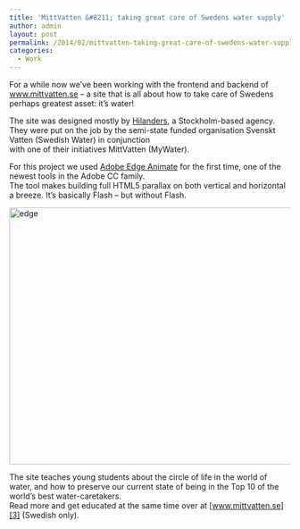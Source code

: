 ```yaml
---
title: 'MittVatten &#8211; taking great care of Swedens water supply'
author: admin
layout: post
permalink: /2014/02/mittvatten-taking-great-care-of-swedens-water-supply/
categories:
  - Work
---
```

For a while now we&#8217;ve been working with the frontend and backend of www.mittvatten.se &#8211; a site that is all about how to take care of Swedens perhaps greatest asset: it&#8217;s water!

<!--more-->

The site was designed mostly by [Hilanders][1], a Stockholm-based agency. They were put on the job by the semi-state funded organisation Svenskt Vatten (Swedish Water) in conjunction  
with one of their initiatives MittVatten (MyWater).

For this project we used [Adobe Edge Animate][2] for the first time, one of the newest tools in the Adobe CC family.  
The tool makes building full HTML5 parallax on both vertical and horizontal a breeze. It&#8217;s basically Flash &#8211; but without Flash.

<img src="http://blog.agigen.se/wp-content/uploads/2014/02/edge.png" alt="edge" width="800" height="460" class="alignnone size-full wp-image-354" />

The site teaches young students about the circle of life in the world of water, and how to preserve our current state of being in the Top 10 of the world&#8217;s best water-caretakers.  
Read more and get educated at the same time over at [www.mittvatten.se][3] (Swedish only).

 [1]: http://www.hilanders.se
 [2]: http://html.adobe.com/edge/animate/
 [3]: http://www.mittvatten.se